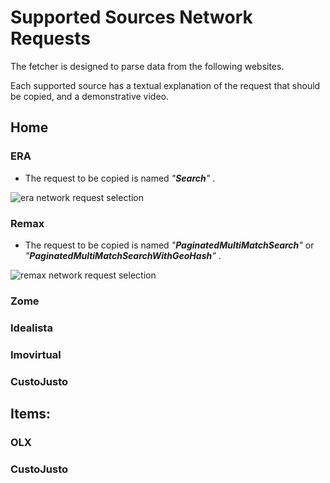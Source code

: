 # Supported Sources Network Requests

The fetcher is designed to parse data from the following websites.

Each supported source has a textual explanation of the request that should be copied, and a demonstrative video.

## Home

### ERA

* The request to be copied is named _"**Search**"_ .

![era network request selection](./resources/era_720.gif)

### Remax

* The request to be copied is named _"**PaginatedMultiMatchSearch**"_ or _"**PaginatedMultiMatchSearchWithGeoHash**"_ .

![remax network request selection](./resources/remax_720.gif)

### Zome

### Idealista

### Imovirtual

### CustoJusto

## Items:

### OLX

### CustoJusto